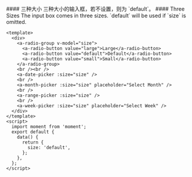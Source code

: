 <cn>
#### 三种大小
三种大小的输入框，若不设置，则为 `default`。
</cn>

<us>
#### Three Sizes
The input box comes in three sizes. `default` will be used if `size` is omitted.
</us>

```tpl
<template>
  <div>
    <a-radio-group v-model="size">
      <a-radio-button value="large">Large</a-radio-button>
      <a-radio-button value="default">Default</a-radio-button>
      <a-radio-button value="small">Small</a-radio-button>
    </a-radio-group>
    <br /><br />
    <a-date-picker :size="size" />
    <br />
    <a-month-picker :size="size" placeholder="Select Month" />
    <br />
    <a-range-picker :size="size" />
    <br />
    <a-week-picker :size="size" placeholder="Select Week" />
  </div>
</template>
<script>
  import moment from 'moment';
  export default {
    data() {
      return {
        size: 'default',
      };
    },
  };
</script>
```
